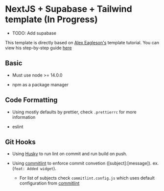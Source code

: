 # NextJS + Supabase + Tailwind template (In Progress)

- TODO: Add supabase

This template is directly based on [Alex Eagleson's](https://dev.to/alexeagleson/how-to-build-scalable-architecture-for-your-nextjs-project-2pb7) template tutorial. You can view his step-by-step guide [here](https://www.youtube.com/watch?v=Iu5aZDqZt8E)

## Basic

- Must use node >= 14.0.0

- npm as a package manager

## Code Formatting

- Using mostly defaults by prettier, check `.prettierrc` for more information

- eslint

## Git Hooks

- Using [Husky](https://typicode.github.io/husky/#/?id=automatic-recommended) to run lint on commit and run build on push.

- Using [commitlint](https://commitlint.js.org/#/) to enforce commit convetion ([subject]:[message]). ex. (`feat: Added widget`).

  - For list of subjects check `commitlint.config.js` which uses default configuration from [commitlint](https://commitlint.js.org/#/)

